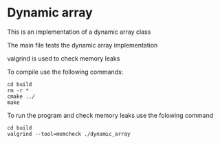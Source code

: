 Dynamic array
===============

This is an implementation of a dynamic array class

The main file tests the dynamic array implementation

valgrind is used to check memory leaks

To compile use the following commands:
```
cd build
rm -r *
cmake ../
make
```

To run the program and check memory leaks use the folowing command
```
cd build
valgrind --tool=memcheck ./dynamic_array
```


